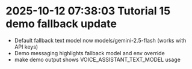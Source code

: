# 2025-10-12 07:38:03 Tutorial 15 demo fallback update
- Default fallback text model now models/gemini-2.5-flash (works with API keys)
- Demo messaging highlights fallback model and env override
- make demo output shows VOICE_ASSISTANT_TEXT_MODEL usage
